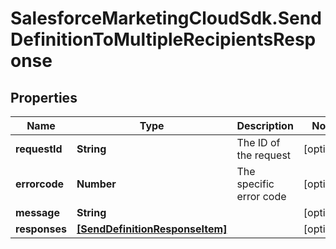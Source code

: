 # SalesforceMarketingCloudSdk.SendDefinitionToMultipleRecipientsResponse

## Properties
Name | Type | Description | Notes
------------ | ------------- | ------------- | -------------
**requestId** | **String** | The ID of the request | [optional] 
**errorcode** | **Number** | The specific error code | [optional] 
**message** | **String** |  | [optional] 
**responses** | [**[SendDefinitionResponseItem]**](SendDefinitionResponseItem.md) |  | [optional] 


